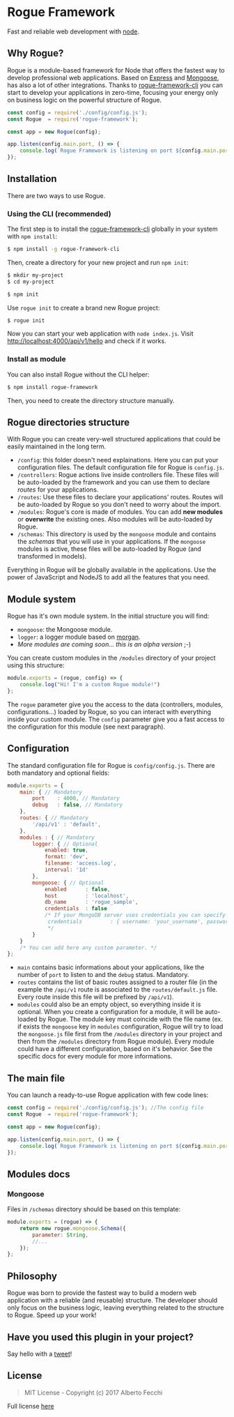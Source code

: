 # Rogue Framework

Fast and reliable web development with [node](http://nodejs.org).

## Why Rogue?
Rogue is a module-based framework for Node that offers the fastest way to develop professional web applications. Based on [Express](http://expressjs.com/) and [Mongoose](http://mongoosejs.com/), has also a lot of other integrations. Thanks to [rogue-framework-cli](https://github.com/luckyseven/rogue-framework-cli) you can start to develop your applications in zero-time, focusing your energy only on business logic on the powerful structure of Rogue.

```js
const config = require('./config/config.js');
const Rogue  = require('rogue-framework');

const app = new Rogue(config);

app.listen(config.main.port, () => {
    console.log(`Rogue Framework is listening on port ${config.main.port}`)
});
```

## Installation
There are two ways to use Rogue.
### Using the CLI (recommended)
The first step is to install the [rogue-framework-cli](https://github.com/luckyseven/rogue-framework-cli) globally in your system with `npm install`:
```bash
$ npm install -g rogue-framework-cli
```
Then, create a directory for your new project and run `npm init`:

```bash
$ mkdir my-project
$ cd my-project

$ npm init
```
Use `rogue init` to create a brand new Rogue project:

```bash
$ rogue init
```
Now you can start your web application with `node index.js`. Visit [http://localhost:4000/api/v1/hello](http://localhost:4000/api/v1/hello) and check if it works.
### Install as module
You can also install Rogue without the CLI helper:
```bash
$ npm install rogue-framework
```
Then, you need to create the directory structure manually.

## Rogue directories structure

With Rogue you can create very-well structured applications that could be easily maintained in the long term.
* `/config`: this folder doesn't need explainations. Here you can put your configuration files. The default configuration file for Rogue is `config.js`.
* `/controllers`: Rogue actions live inside controllers file. These files will be auto-loaded by the framework and you can use them to declare _routes_ for your applications.
* `/routes`: Use these files to declare your applications' routes. Routes will be auto-loaded by Rogue so you don't need to worry about the import.
* `/modules`: Rogue's core is made of modules. You can add **new modules** or **overwrite** the existing ones. Also modules will be auto-loaded by Rogue.
* `/schemas`: This directory is used by the `mongoose` module and contains the _schemas_ that you will use in your applications. If the `mongoose` modules is active, these files will be auto-loaded by Rogue (and transformed in models).

Everything in Rogue will be globally available in the applications. Use the power of JavaScript and NodeJS to add all the features that you need.

## Module system
Rogue has it's own module system. In the initial structure you will find:
* `mongoose`: the Mongoose module.
* `logger`: a logger module based on [morgan](https://www.npmjs.com/package/morgan).
* _More modules are coming soon... this is an alpha version_ ;-)

You can create custom modules in the `/modules` directory of your project using this structure:
```js
module.exports = (rogue, config) => {
    console.log("Hi! I'm a custom Rogue module!")
};
```
The `rogue` parameter give you the access to the data (controllers, modules, configurations...) loaded by Rogue, so you can interact with everything inside your custom module. The `config` parameter give you a fast access to the configuration for this module (see next paragraph).

## Configuration
The standard configuration file for Rogue is `config/config.js`. There are both mandatory and optional fields:
```js
module.exports = {
    main: { // Mandatory
        port    : 4000, // Mandatory
        debug   : false, // Mandatory
    },
    routes: { // Mandatory
        '/api/v1' : 'default',
    },
    modules : { // Mandatory
        logger: { // Optional
            enabled: true,
            format: 'dev',
            filename: 'access.log',
            interval: '1d'
        },
        mongoose: { // Optional
            enabled      : false,
            host         : 'localhost',
            db_name      : 'rogue_sample',
            credentials  : false
            /* If your MongoDB server uses credentials you can specify them this way:
             credentials         : { username: 'your_username', password: 'your_password' }
             */
        }
    }
    /* You can add here any custom parameter. */
};

```
* `main` contains basic informations about your applications, like the number of `port` to listen to and the `debug` status. Mandatory.
* `routes` contains the list of basic routes assigned to a router file (in the example the `/api/v1` route is associated to the `routes/default.js` file. Every route inside this file will be prefixed by `/api/v1`).
* `modules` could also be an empty object, so everything inside it is optional. When you create a configuration for a module, it will be auto-loaded by Rogue. The module key must coincide with the file name (ex. if exists the `mongoose` key in `modules` configuration, Rogue will try to load the `mongoose.js` file first from the `/modules` directory in your project and then from the `/modules` directory from Rogue module). Every module could have a different configuration, based on it's behavior. See the specific docs for every module for more informations.

## The main file
You can launch a ready-to-use Rogue application with few code lines:
```js
const config = require('./config/config.js'); //The config file
const Rogue  = require('rogue-framework');

const app = new Rogue(config);

app.listen(config.main.port, () => {
    console.log(`Rogue Framework is listening on port ${config.main.port}`)
});
```

## Modules docs
### Mongoose
Files in `/schemas` directory should be based on this template:
```js
module.exports = (rogue) => {
    return new rogue.mongoose.Schema({
        parameter: String,
        //...
    });
};
```

## Philosophy
Rogue was born to provide the fastest way to build a modern web application with a reliable (and reusable) structure. The developer should only focus on the business logic, leaving everything related to the structure to Rogue. Speed up your work!

## Have you used this plugin in your project?

Say hello with a [tweet](https://twitter.com/luckysevenrox)!

## License

> MIT License - Copyright (c) 2017 Alberto Fecchi

Full license [here](LICENSE)
